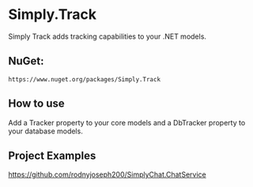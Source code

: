 # Simply.Track

Simply Track adds tracking capabilities to your .NET models.

## NuGet:
```
https://www.nuget.org/packages/Simply.Track
```

## How to use

Add a Tracker property to your core models and a DbTracker property to your database models.

## Project Examples

https://github.com/rodnyjoseph200/SimplyChat.ChatService
